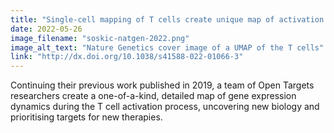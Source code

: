 ```yaml
---
title: "Single-cell mapping of T cells create unique map of activation process"
date: 2022-05-26
image_filename: "soskic-natgen-2022.png"
image_alt_text: "Nature Genetics cover image of a UMAP of the T cells"
link: "http://dx.doi.org/10.1038/s41588-022-01066-3"
---
```

Continuing their previous work published in 2019, a team of Open Targets researchers create a one-of-a-kind, detailed map of gene expression dynamics during the T cell activation process, uncovering new biology and prioritising targets for new therapies.
